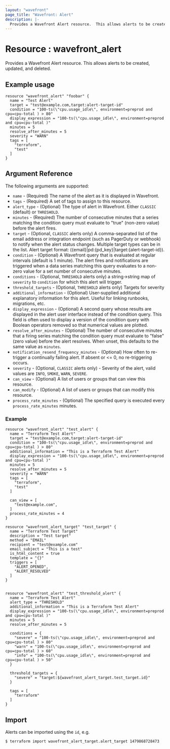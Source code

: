 ```yaml
---
layout: "wavefront"
page_title: "Wavefront: Alert"
description: |-
  Provides a Wavefront Alert resource.  This allows alerts to be created, updated, and deleted.
---
```


# Resource : wavefront_alert

Provides a Wavefront Alert resource.  This allows alerts to be created, updated, and deleted.

## Example usage

```hcl
resource "wavefront_alert" "foobar" {
  name = "Test Alert"
  target = "test@example.com,target:alert-target-id"
  condition = "100-ts(\"cpu.usage_idle\", environment=preprod and cpu=cpu-total ) > 80"
  display_expression = "100-ts(\"cpu.usage_idle\", environment=preprod and cpu=cpu-total )"
  minutes = 5
  resolve_after_minutes = 5
  severity = "WARN"
  tags = [
    "terraform",
    "test"
  ]
}
```

## Argument Reference

The following arguments are supported:

* `name` - (Required) The name of the alert as it is displayed in Wavefront.
* `tags` - (Required) A set of tags to assign to this resource.
* `alert_type` - (Optional) The type of alert in Wavefront.  Either `CLASSIC` (default) 
or `THRESHOLD`.
* `minutes` - (Required) The number of consecutive minutes that a series matching the condition query must 
evaluate to "true" (non-zero value) before the alert fires.
* `target` - (Optional, `CLASSIC` alerts only) A comma-separated list of the email address or integration endpoint 
(such as PagerDuty or webhook) to notify when the alert status changes. Multiple target types can be in the list.
Alert target format: ({email}|pd:{pd_key}|target:{alert-target-id}).
* `condition` - (Optional) A Wavefront query that is evaluated at regular intervals (default is 1 minute).
The alert fires and notifications are triggered when a data series matching this query evaluates 
to a non-zero value for a set number of consecutive minutes. 
* `conditions` - (Optional, `THRESHOLD` alerts only) a string->string map of `severity` to `condition` 
for which this alert will trigger.
* `threshold_targets` - (Optional, `THRESHOLD` alerts only) Targets for severity
* `additional_information` - (Optional) User-supplied additional explanatory information for this alert.
Useful for linking runbooks, migrations, etc.
* `display_expression` - (Optional) A second query whose results are displayed in the alert user
interface instead of the condition query.  This field is often used to display a version
of the condition query with Boolean operators removed so that numerical values are plotted.
* `resolve_after_minutes` - (Optional) The number of consecutive minutes that a firing series matching the condition
query must evaluate to "false" (zero value) before the alert resolves.  When unset, this defaults to
the same value as `minutes`.
* `notification_resend_frequency_minutes` - (Optional) How often to re-trigger a continually failing alert. 
If absent or <= 0, no re-triggering occurs.  
* `severity` - (Optional, `CLASSIC` alerts only) - Severity of the alert, valid values are `INFO`, `SMOKE`, `WARN`, `SEVERE`.
* `can_view` - (Optional) A list of users or groups that can view this resource.
* `can_modify` - (Optional) A list of users or groups that can modify this resource.
* `process_rate_minutes` - (Optional) The specified query is executed every `process_rate_minutes` minutes.


### Example
```hcl
resource "wavefront_alert" "test_alert" {
  name = "Terraform Test Alert"
  target = "test@example.com,target:alert-target-id"
  condition = "100-ts(\"cpu.usage_idle\", environment=preprod and cpu=cpu-total ) > 80"
  additional_information = "This is a Terraform Test Alert"
  display_expression = "100-ts(\"cpu.usage_idle\", environment=preprod and cpu=cpu-total )"
  minutes = 5
  resolve_after_minutes = 5
  severity = "WARN"
  tags = [
    "terraform",
    "test"
  ]

  can_view = [
    "test@example.com",
  ]
  process_rate_minutes = 4
}

resource "wavefront_alert_target" "test_target" {
  name = "Terraform Test Target"
  description = "Test target"
  method = "EMAIL"
  recipient = "test@example.com"
  email_subject = "This is a test"
  is_html_content = true
  template = "{}"
  triggers = [
    "ALERT_OPENED",
    "ALERT_RESOLVED"
  ]
}


resource "wavefront_alert" "test_threshold_alert" {
  name = "Terraform Test Alert"
  alert_type = "THRESHOLD"
  additional_information = "This is a Terraform Test Alert"
  display_expression = "100-ts(\"cpu.usage_idle\", environment=preprod and cpu=cpu-total )"
  minutes = 5
  resolve_after_minutes = 5

  conditions = {
    "severe" = "100-ts(\"cpu.usage_idle\", environment=preprod and cpu=cpu-total ) > 80"
    "warn" = "100-ts(\"cpu.usage_idle\", environment=preprod and cpu=cpu-total ) > 60"
    "info" = "100-ts(\"cpu.usage_idle\", environment=preprod and cpu=cpu-total ) > 50"
  }

  threshold_targets = {
	"severe" = "target:${wavefront_alert_target.test_target.id}"
  }
  
  tags = [
    "terraform"
  ]
}
```

## Import

Alerts can be imported using the `id`, e.g.

```
$ terraform import wavefront_alert_target.alert_target 1479868728473
```